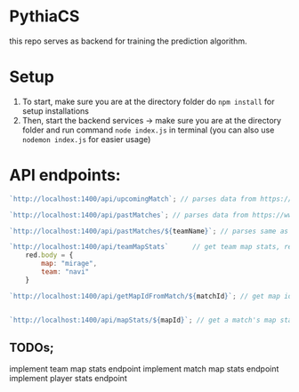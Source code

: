 # PythiaCS

this repo serves as backend for training the prediction algorithm.

# Setup

1. To start, make sure you are at the directory folder do `npm install` for setup installations
2. Then, start the backend services -> make sure you are at the directory folder and run command `node index.js` in terminal (you can also use `nodemon index.js` for easier usage)

# API endpoints:

```js
`http://localhost:1400/api/upcomingMatch`; // parses data from https://www.hltv.org/matches

`http://localhost:1400/api/pastMatches`; // parses data from https://www.hltv.org/results

`http://localhost:1400/api/pastMatches/${teamName}`; // parses same as above but with team name filter

`http://localhost:1400/api/teamMapStats`      // get team map stats, request body outlined below.
    red.body = {
        map: "mirage",
        team: "navi"    
    }

`http://localhost:1400/api/getMapIdFromMatch/${matchId}`; // get map ids from a given match id (in progress).


`http://localhost:1400/api/mapStats/${mapId}`; // get a match's map stats from a given map Id (can be found by calling endpoint above).
```

## TODOs;

implement team map stats endpoint
implement match map stats endpoint
implement player stats endpoint
